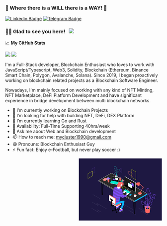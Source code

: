 ### 👋 Where there is a WILL there is a WAY! 👋

[![Linkedin Badge](https://img.shields.io/badge/-LinkedIn-0e76a8?style=flat-square&logo=Linkedin&logoColor=white)](https://www.linkedin.com/in/cluster-lee-63ba041b3/)
[![Telegram Badge](https://img.shields.io/badge/-Telegram-0088cc?style=flat-square&logo=Telegram&logoColor=white)](https://t.me/ClusterH90)

### 👨👩 Glad to see you here! &nbsp; ![](https://visitor-badge.glitch.me/badge?page_id=ClusterH.ClusterH)

📈 **My GitHub Stats**

<p>
  <img height="180em" src="https://github-readme-stats-clusterh.vercel.app/api?username=ClusterH&theme=tokyonight&show_icons=true&hide_border=true&&count_private=true&include_all_commits=true" />
  <img height="180em" src="https://github-readme-stats-clusterh.vercel.app/api/top-langs/?username=ClusterH&theme=tokyonight&show_icons=true&hide_border=true&layout=compact&langs_count=8&hide=hack,postscript" />
</p>

I'm a Full-Stack developer, Blockchain Enthusiast who loves to work with JavaScript/Typescript, Web3, Solidity, Blockchain (Ethereum, Binance Smart Chain, Polygon, Avalanche, Solana). Since 2019, I began proactively working on blockchain related projects as a Blockchain Software Engineer.

Nowadays, I'm mainly focused on working with any kind of NFT Minting, NFT Marketplace, DeFi Platform Development and have significant experience in bridge development between multi blockchain networks.

 - 🔭 I’m currently working on Blockchain Projects
 - 🤔 I’m looking for help with building NFT, DeFi, DEX Platform
 - 🌱 I’m currently learning Go and Rust
 - 🚀 Availability: Full-Time Supporting 40hrs/week
 - 💬 Ask me about Web and Blockchain development
 - 📫 How to reach me: mycluster1990@gmail.com
 - 😄 Pronouns: Blockchain Enthusiast Guy
 - ⚡ Fun fact: Enjoy e-Football, but never play soccer :)
 
 <a href="https://github.com/ClusterH">
  <img align="right" alt="GIF" src="https://github.com/ClusterH/ClusterH/blob/master/dev.gif?raw=true" height="200"  />
 </a>


